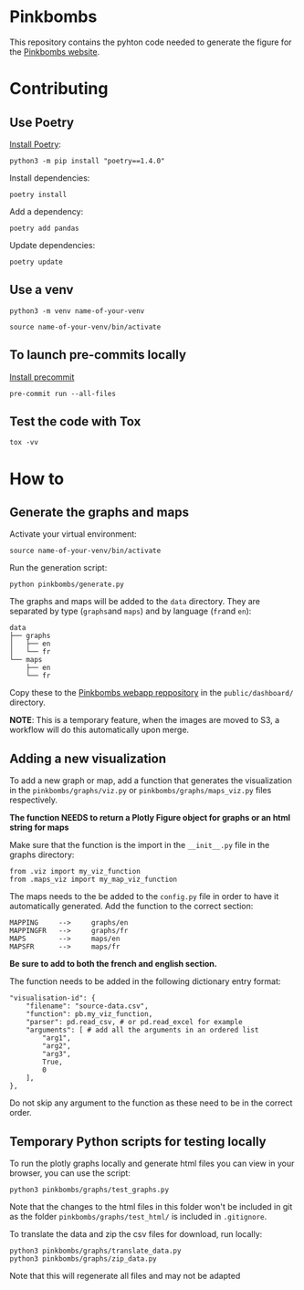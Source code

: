 Pinkbombs
================

This repository contains the pyhton code needed to generate the figure for the [Pinkbombs website](https://www.pinkbombs.org).

# Contributing

## Use Poetry

[Install Poetry](https://python-poetry.org/docs/):

    python3 -m pip install "poetry==1.4.0"

Install dependencies:

    poetry install

Add a dependency:

    poetry add pandas

Update dependencies:

    poetry update

## Use a venv 

    python3 -m venv name-of-your-venv

    source name-of-your-venv/bin/activate

## To launch pre-commits locally

[Install precommit](https://pre-commit.com/)

    pre-commit run --all-files 
 
## Test the code with Tox

    tox -vv

# How to
## Generate the graphs and maps
Activate your virtual environment:

    source name-of-your-venv/bin/activate

Run the generation script:

    python pinkbombs/generate.py

The graphs and maps will be added to the `data` directory. They are separated by type (`graphs`and `maps`) and by language (`fr`and `en`):
    
    data
    ├── graphs
    │   ├── en
    │   └── fr
    └── maps
        ├── en
        └── fr

Copy these to the [Pinkbombs webapp reppository](https://github.com/dataforgoodfr/12_pinkbombs_app) in the `public/dashboard/` directory.

**NOTE**: This is a temporary feature, when the images are moved to S3, a workflow will do this automatically upon merge.

## Adding a new visualization
To add a new graph or map, add a function that generates the visualization in the `pinkbombs/graphs/viz.py` or `pinkbombs/graphs/maps_viz.py` files respectively.

**The function NEEDS to return a Plotly Figure object for graphs or an html string for maps**

Make sure that the function is the import in the  `__init__.py` file in the graphs directory:

    from .viz import my_viz_function
    from .maps_viz import my_map_viz_function

The maps needs to the be added to the `config.py` file in order to have it automatically generated. Add the function to the correct section:

    MAPPING     -->     graphs/en
    MAPPINGFR   -->     graphs/fr
    MAPS        -->     maps/en
    MAPSFR      -->     maps/fr

__Be sure to add to both the french and english section.__

The function needs to be added in the following dictionary entry format:

    "visualisation-id": {
        "filename": "source-data.csv",
        "function": pb.my_viz_function,
        "parser": pd.read_csv, # or pd.read_excel for example
        "arguments": [ # add all the arguments in an ordered list
            "arg1",
            "arg2",
            "arg3",
            True,
            0
        ],
    },

Do not skip any argument to the function as these need to be in the correct order.

## Temporary Python scripts for testing locally
To run the plotly graphs locally and generate html files you can view in your browser, you can use the script:

    python3 pinkbombs/graphs/test_graphs.py 

Note that the changes to the html files in this folder won't be included in git as the folder `pinkbombs/graphs/test_html/` is included in `.gitignore`.  

To translate the data and zip the csv files for download, run locally: 

    python3 pinkbombs/graphs/translate_data.py
    python3 pinkbombs/graphs/zip_data.py

Note that this will regenerate all files and may not be adapted